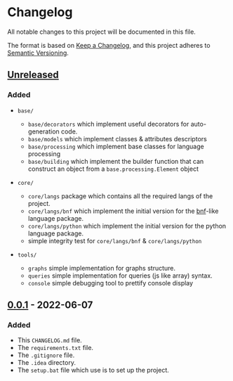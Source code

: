 # Changelog

All notable changes to this project will be documented in this file.

The format is based on [Keep a Changelog](https://keepachangelog.com/en/1.0.0/),
and this project adheres to [Semantic Versioning](https://semver.org/spec/v2.0.0.html).

## [Unreleased](https://github.com/GabrielAmare/Language/compare/v0.0.1...HEAD)

### Added

- `base/`
    - `base/decorators` which implement useful decorators for auto-generation code.
    - `base/models` which implement classes & attributes descriptors
    - `base/processing` which implement base classes for language processing
    - `base/building` which implement the builder function that can construct an object from a `base.processing.Element`
      object

- `core/`
    - `core/langs` package which contains all the required langs of the project.
    - `core/langs/bnf` which implement the initial version for
      the [bnf](https://en.wikipedia.org/wiki/Backus%E2%80%93Naur_form)-like language package.
    - `core/langs/python` which implement the initial version for the python language package.
    - simple integrity test for `core/langs/bnf` & `core/langs/python`

- `tools/`
    - `graphs` simple implementation for graphs structure.
    - `queries` simple implementation for queries (js like array) syntax.
    - `console` simple debugging tool to prettify console display

## [0.0.1](https://github.com/GabrielAmare/Language/releases/tag/v0.0.1) - 2022-06-07

### Added

- This `CHANGELOG.md` file.
- The `requirements.txt` file.
- The `.gitignore` file.
- The `.idea` directory.
- The `setup.bat` file which use is to set up the project.

